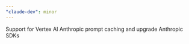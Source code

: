 ```yaml
---
"claude-dev": minor
---
```


Support for Vertex AI Anthropic prompt caching and upgrade Anthropic SDKs
